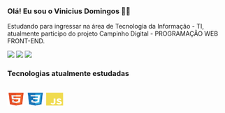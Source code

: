### Olá! Eu sou o Vinicius Domingos ✌🏾

<p>Estudando para ingressar na área de Tecnologia da Informação - TI, atualmente participo do projeto Campinho Digital -
PROGRAMAÇÃO WEB FRONT-END.</p>

 
<div 
  
  <a href="https://www.linkedin.com/in/vinicius-domingos-877639195/" target="_blank"><img src="https://img.shields.io/badge/-LinkedIn-%230077B5?style=for-the-badge&logo=linkedin&logoColor=white" target="_blank"></a> 
  <a href = "mailto: vinny.db@hotmail.com"><img src="https://img.shields.io/badge/Microsoft_Outlook-0078D4?style=for-the-badge&logo=microsoft-outlook&logoColor=white" target= "_blank"></a>
  <a href="https://discord.com/777902318209204264" target="_blank"><img src="https://img.shields.io/badge/Discord-7289DA?style=for-the-badge&logo=discord&logoColor=white" target="_blank"></a>
  

</div>

### Tecnologias atualmente estudadas
<div style="display: inline_block"><br>
  <img align="center" alt="HTML" height="30" width="40" src="https://raw.githubusercontent.com/devicons/devicon/master/icons/html5/html5-original.svg">
  <img align="center" alt="CSS" height="30" width="40" src="https://raw.githubusercontent.com/devicons/devicon/master/icons/css3/css3-original.svg">
  <img align="center" alt="JavaScript" height="30" width="40" src="https://raw.githubusercontent.com/devicons/devicon/master/icons/javascript/javascript-plain.svg">
</div>

